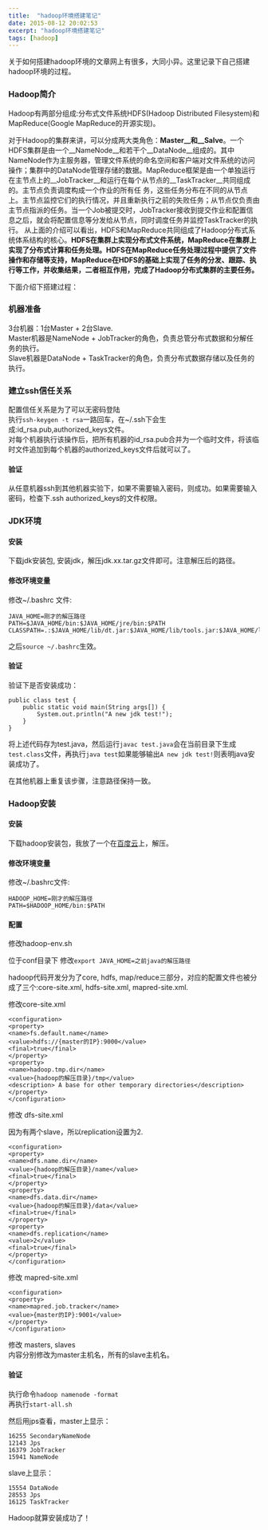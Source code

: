 ```yaml
---
title:  "hadoop环境搭建笔记"
date: 2015-08-12 20:02:53
excerpt: "hadoop环境搭建笔记"
tags: [hadoop]
---
```


关于如何搭建hadoop环境的文章网上有很多，大同小异。这里记录下自己搭建hadoop环境的过程。

<!--more-->

### Hadoop简介

Hadoop有两部分组成:分布式文件系统HDFS(Hadoop Distributed Filesystem)和MapReduce(Google MapReduce的开源实现)。

对于Hadoop的集群来讲，可以分成两大类角色：__Master__和__Salve__。一个HDFS集群是由一个__NameNode__和若干个__DataNode__组成的。其中NameNode作为主服务器，管理文件系统的命名空间和客户端对文件系统的访问操作；集群中的DataNode管理存储的数据。MapReduce框架是由一个单独运行在主节点上的__JobTracker__和运行在每个从节点的__TaskTracker__共同组成的。主节点负责调度构成一个作业的所有任 务，这些任务分布在不同的从节点上。主节点监控它们的执行情况，并且重新执行之前的失败任务；从节点仅负责由主节点指派的任务。当一个Job被提交时，JobTracker接收到提交作业和配置信息之后，就会将配置信息等分发给从节点，同时调度任务并监控TaskTracker的执行。
从上面的介绍可以看出，HDFS和MapReduce共同组成了Hadoop分布式系统体系结构的核心。__HDFS在集群上实现分布式文件系统，MapReduce在集群上实现了分布式计算和任务处理。HDFS在MapReduce任务处理过程中提供了文件操作和存储等支持，MapReduce在HDFS的基础上实现了任务的分发、跟踪、执行等工作，并收集结果，二者相互作用，完成了Hadoop分布式集群的主要任务。__


下面介绍下搭建过程：

### 机器准备
3台机器：1台Master + 2台Slave.  
Master机器是NameNode + JobTracker的角色，负责总管分布式数据和分解任务的执行。  
Slave机器是DataNode + TaskTracker的角色，负责分布式数据存储以及任务的执行。   

### 建立ssh信任关系
配置信任关系是为了可以无密码登陆  
执行`ssh-keygen -t rsa`一路回车，在~/.ssh下会生成:id\_rsa.pub,authorized\_keys文件。  
对每个机器执行该操作后，把所有机器的id\_rsa.pub合并为一个临时文件，将该临时文件追加到每个机器的authorized\_keys文件后就可以了。
#### 验证
从任意机器ssh到其他机器实验下，如果不需要输入密码，则成功。如果需要输入密码，检查下.ssh authorized\_keys的文件权限。

### JDK环境
#### 安装
下载jdk安装包, 安装jdk，解压jdk.xx.tar.gz文件即可。注意解压后的路径。  
#### 修改环境变量
修改~/.bashrc 文件:   

```
JAVA_HOME=刚才的解压路径
PATH=$JAVA_HOME/bin:$JAVA_HOME/jre/bin:$PATH
CLASSPATH=.:$JAVA_HOME/lib/dt.jar:$JAVA_HOME/lib/tools.jar:$JAVA_HOME/lib:$JAVA_HOME/jre/lib:$JAVA_HOME/jre/lib/rt.jar:$CLASSPATH
```

之后`source ~/.bashrc`生效。  

#### 验证
验证下是否安装成功：  

```
public class test {
    public static void main(String args[]) {
        System.out.println("A new jdk test!");
    }
}
```

将上述代码存为test.java，然后运行`javac test.java`会在当前目录下生成`test.class`文件，再执行`java test`如果能够输出`A new jdk test!`则表明java安装成功了。

在其他机器上重复该步骤，注意路径保持一致。

### Hadoop安装
#### 安装
下载hadoop安装包，我放了一个在[百度云](http://pan.baidu.com/s/1eQhMCfC)上，解压。   

#### 修改环境变量
修改~/.bashrc文件:

```
HADOOP_HOME=刚才的解压路径
PATH=$HADOOP_HOME/bin:$PATH
```
#### 配置
修改hadoop-env.sh   

位于conf目录下
修改`export JAVA_HOME=之前java的解压路径`

hadoop代码开发分为了core, hdfs, map/reduce三部分，对应的配置文件也被分成了三个:core-site.xml, hdfs-site.xml, mapred-site.xml.


修改core-site.xml  

```
<configuration>
<property>
<name>fs.default.name</name>
<value>hdfs://{master的IP}:9000</value>
<final>true</final>
</property>
<property>
<name>hadoop.tmp.dir</name>
<value>{hadoop的解压目录}/tmp</value>
<description> A base for other temporary directories</description>
</property>
</configuration>
```


修改 dfs-site.xml  

因为有两个slave，所以replication设置为2.

```
<configuration>
<property>
<name>dfs.name.dir</name>
<value>{hadoop的解压目录}/name</value>
<final>true</final>
</property>
<property>
<name>dfs.data.dir</name>
<value>{hadoop的解压目录}/data</value>
<final>true</final>
</property>
<property>
<name>dfs.replication</name>
<value>2</value>
<final>true</final>
</property>
</configuration>
```

修改 mapred-site.xml  

```
<configuration>
<property>
<name>mapred.job.tracker</name>
<value>{master的IP}:9001</value>
</property>
</configuration>
```

修改 masters, slaves   
内容分别修改为master主机名，所有的slave主机名。

#### 验证
执行命令`hadoop namenode -format`  
再执行`start-all.sh`

然后用jps查看，master上显示：  

```
16255 SecondaryNameNode
12143 Jps
16379 JobTracker
15941 NameNode
```

slave上显示：

```
15554 DataNode
28553 Jps
16125 TaskTracker
```

Hadoop就算安装成功了！

